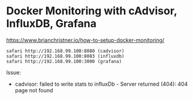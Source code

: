 # Docker Monitoring with cAdvisor, InfluxDB, Grafana

https://www.brianchristner.io/how-to-setup-docker-monitoring/

```
safari http://192.168.99.100:8080 (cadvisor)
safari http://192.168.99.100:8083 (influxdb)
safari http://192.168.99.100:3000 (grafana)
```

Issue:
- cadvisor: failed to write stats to influxDb - Server returned (404): 404 page not found

